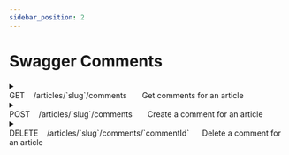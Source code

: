 ```yaml
---
sidebar_position: 2
---
```

# Swagger Comments

<details>
  <summary>
    <div>
      <span style={{ fontWeight: 'bold', color: '#0096FF' }}>GET</span>&nbsp; &nbsp; /articles/`slug`/comments &nbsp; &nbsp; &nbsp; Get comments for an article
    </div>
  </summary>
  
  **Parameters:**
  
  | Name                                                                            | Description |
  | ------------------------------------------------------------------------------- | ----------- |
  | `slug`<sup style={{ color: '#EE4B2B' }}>*</sup> <h6>string</h6> <h6>(path)</h6> | new-one-2   |


  **Responses:**

  **Curl:**
  ```bash
  curl -X 'GET' 'http://localhost:3000/api/articles/new-one-2/comments' -H 'accept: */*'
  ```

  **Request URL:**
  
  http://localhost:3000/api/articles/new-one-2/comments

  **Server response:**
  | Code | Details        |
  | ---- | -------------- |
  | 200  | See JSON below |

  ```json
  {
    "comments": [
      {
        "id": 7,
        "createdAt": "2023-08-09T21:19:18.643Z",
        "updatedAt": "2023-08-09T21:19:18.643Z",
        "body": "Cool article",
        "author": {
          "username": "gutentag2012",
          "bio": "",
          "image": "https://api.realworld.io/images/smiley-cyrus.jpeg",
          "following": false
        }
      },
      {
        "id": 48,
        "createdAt": "2024-02-26T14:24:05.389Z",
        "updatedAt": "2024-02-26T14:24:05.389Z",
        "body": "Best article ever!",
        "author": {
          "username": "user518",
          "bio": null,
          "image": null,
          "following": false
        }
      }
    ]
  }
  ```
  | Response headers               |
  | ------------------------------ |
  | content-type: application/json |

  **Responses:**
  | Code | Description                     | Links    |
  | ---- | ------------------------------- | -------- |
  | 200  | Comments retrieved successfully | No links |
  | 401  | Unauthorized                    | No links |
  | 422  | Unexpected error                | No links |

</details>

<details>
  <summary>
    <div>
      <span style={{ fontWeight: 'bold', color: '#008000' }}>POST</span>&nbsp; &nbsp; /articles/`slug`/comments &nbsp; &nbsp; &nbsp; Create a comment for an article
    </div>
  </summary>
  

  **Parameters:**
  
  | Name                                                                            | Description                                                                            |
  | ------------------------------------------------------------------------------- | -------------------------------------------------------------------------------------- |
  | `slug`<sup style={{ color: '#EE4B2B' }}>*</sup> <h6>string</h6> <h6>(path)</h6> | Use-the-bluetooth-TCP-capacitor-then-you-can-reboot-the-open-source-hard-drive!-120803 |

  **Request Body:**
  ```json
  {
    "comment": {
      "body": "I like this article."
    }
  }
  ```
  
  **Responses:**

  **Curl:**
  ```bash
  curl -X 'POST' \
    'http://localhost:3000/api/articles/Use-the-bluetooth-TCP-capacitor-then-you-can-reboot-the-open-source-hard-drive%21-120803/comments' \
    -H 'accept: */*' \
    -H 'Authorization: Bearer eyJhbGciOiJIUzI1NiIsInR5cCI6IkpXVCJ9.eyJpZCI6ImNsc3QxZDJ3czAwMDA2M3hiZTVsZHFsOHoiLCJpYXQiOjE3MDg1MTIxMDV9.9Ar6eoPvWM1ydXFwhsrUy2lHIhoLG5AnskFzAvd9sm4'
    -H 'Content-Type: application/json' \
    -d '{
      "comment": 
      {
        "body": "I like this article."
      }
    }'
  ```

  **Request URL:**
  
  http://localhost:3000/api/articles/Use-the-bluetooth-TCP-capacitor-then-you-can-reboot-the-open-source-hard-drive%21-120803/comments
  
  **Server response:**
  | Code | Details        |
  | ---- | -------------- |
  | 200  | See JSON below |

  ```json 
  {                                                               
    "comments": {                                                   
      "id": 49,                                                       
      "createdAt": "2024-02-26T14:06:47.730Z",                        
      "updatedAt": "2024-02-26T14:06:47.730Z",                        
      "body": "I like this article.",                            
      "author": {                                                     
        "username": "user518",                                          
        "bio": null,                                                    
        "image": null,                                                  
        "following": false                                              
      }                                                               
    }                                                               
  }                
  ```

  | Response headers               |
  | ------------------------------ |
  | content-type: application/json |

  **Responses:**
  | Code | Description                  | Links    |
  | ---- | ---------------------------- | -------- |
  | 200  | Comment created successfully | No links |
  | 401  | Unauthorized                 | No links |
  | 422  | Unexpected error             | No links |

</details>

<details>
  <summary>
    <div>
      <span style={{ fontWeight: 'bold', color: '#EE4B2B' }}>DELETE</span>&nbsp; &nbsp; /articles/`slug`/comments/`commentId`&nbsp; &nbsp; &nbsp; Delete a comment for an article
    </div>
  </summary>
  
  **Parameters:**
  
  | Name                                                                            | Description |
  | ------------------------------------------------------------------------------- | ----------- |
  | `slug`<sup style={{ color: '#EE4B2B' }}>*</sup> <h6>string</h6> <h6>(path)</h6> | new-one-2   |
  | `commentId`<sup style={{ color: '#EE4B2B' }}>*</sup> <h6>integer</h6>           | 48          |

  **Responses:**

  **Curl:**
  ```bash
  curl -X 'DELETE' \
    'http://localhost:3000/api/articles/new-one-2/comments/48' \
    -H 'accept: */*' \
    -H 'Authorization: Bearer eyJhbGciOiJIUzI1NiIsInR5cCI6IkpXVCJ9.eyJpZCI6ImNsc3QxZDJ3czAwMDA2M3hiZTVsZHFsOHoiLCJpYXQiOjE3MDg1MTIxMDV9.9Ar6eoPvWM1ydXFwhsrUy2lHIhoLG5AnskFzAvd9sm4'
  ```
  
  **Request URL:**
  http://localhost:3000/api/articles/new-one-2/comments/48
  
  **Server response:**
  | Code | Details                        |
  | ---- | ------------------------------ |
  | 200  |                                |
  |      | **Response headers**           |
  |      | content-type: application/json |

  **Responses:**
  | Code | Description                  | Links    |
  | ---- | ---------------------------- | -------- |
  | 200  | Comment deleted successfully | No links |
  | 401  | Unauthorized                 | No links |
  | 422  | Unexpected error             | No links |

</details>